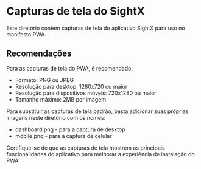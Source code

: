 
# Capturas de tela do SightX

Este diretório contém capturas de tela do aplicativo SightX para uso no manifesto PWA.

## Recomendações

Para as capturas de tela do PWA, é recomendado:

- Formato: PNG ou JPEG
- Resolução para desktop: 1280x720 ou maior
- Resolução para dispositivos móveis: 720x1280 ou maior
- Tamanho máximo: 2MB por imagem

Para substituir as capturas de tela padrão, basta adicionar suas próprias imagens neste diretório com os nomes:
- dashboard.png - para a captura de desktop
- mobile.png - para a captura de celular

Certifique-se de que as capturas de tela mostrem as principais funcionalidades do aplicativo para melhorar a experiência de instalação do PWA.
